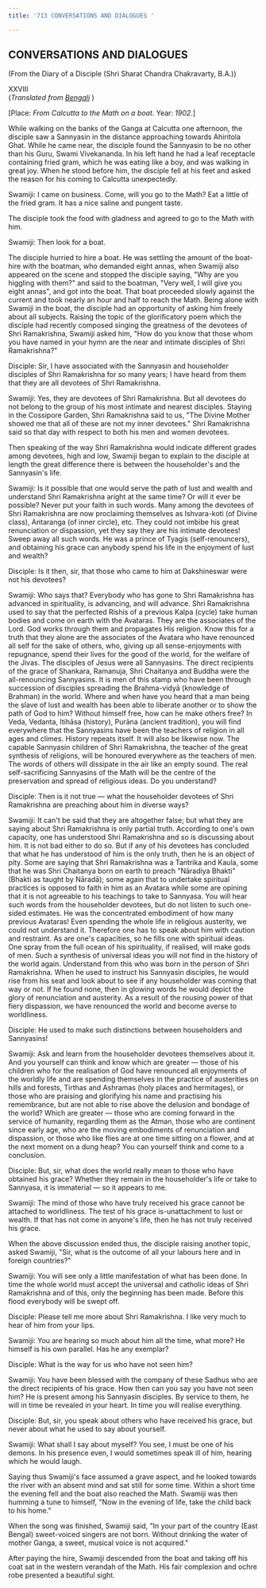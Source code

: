 ```yaml
---
title: '713 CONVERSATIONS AND DIALOGUES '

---
```

  

## CONVERSATIONS AND DIALOGUES

(From the Diary of a Disciple (Shri Sharat Chandra Chakravarty, B.A.))

XXVIII  
(*Translated from [Bengali](swami_shishya_45e7_28.pdf)* )

\[Place: *From Calcutta to the Math on a boat*. Year: *1902*.\]

While walking on the banks of the Ganga at Calcutta one afternoon, the
disciple saw a Sannyasin in the distance approaching towards Ahiritola
Ghat. While he came near, the disciple found the Sannyasin to be no
other than his Guru, Swami Vivekananda. In his left hand he had a leaf
receptacle containing fried gram, which he was eating like a boy, and
was walking in great joy. When he stood before him, the disciple fell at
his feet and asked the reason for his coming to Calcutta unexpectedly.

Swamiji: I came on business. Come, will you go to the Math? Eat a little
of the fried gram. It has a nice saline and pungent taste.

The disciple took the food with gladness and agreed to go to the Math
with him.

Swamiji: Then look for a boat.

The disciple hurried to hire a boat. He was settling the amount of the
boat-hire with the boatman, who demanded eight annas, when Swamiji also
appeared on the scene and stopped the disciple saying, "Why are you
higgling with them?" and said to the boatman, "Very well, I will give
you eight annas", and got into the boat. That boat proceeded slowly
against the current and took nearly an hour and half to reach the Math.
Being alone with Swamiji in the boat, the disciple had an opportunity of
asking him freely about all subjects. Raising the topic of the
glorificatory poem which the disciple had recently composed singing the
greatness of the devotees of Shri Ramakrishna, Swamiji asked him, "How
do you know that those whom you have named in your hymn are the near and
intimate disciples of Shri Ramakrishna?"

Disciple: Sir, I have associated with the Sannyasin and householder
disciples of Shri Ramakrishna for so many years; I have heard from them
that they are all devotees of Shri Ramakrishna.

Swamiji: Yes, they are devotees of Shri Ramakrishna. But all devotees do
not belong to the group of his most intimate and nearest disciples.
Staying in the Cossipore Garden, Shri Ramakrishna said to us, "The
Divine Mother showed me that all of these are not my inner devotees."
Shri Ramakrishna said so that day with respect to both his men and women
devotees.

Then speaking of the way Shri Ramakrishna would indicate different
grades among devotees, high and low, Swamiji began to explain to the
disciple at length the great difference there is between the
householder's and the Sannyasin's life.

Swamiji: Is it possible that one would serve the path of lust and wealth
and understand Shri Ramakrishna aright at the same time? Or will it ever
be possible? Never put your faith in such words. Many among the devotees
of Shri Ramakrishna are now proclaiming themselves as Ishvara-koti (of
Divine class), Antaranga (of inner circle), etc. They could not imbibe
his great renunciation or dispassion, yet they say they are his intimate
devotees! Sweep away all such words. He was a prince of Tyagis
(self-renouncers), and obtaining his grace can anybody spend his life in
the enjoyment of lust and wealth?

Disciple: Is it then, sir, that those who came to him at Dakshineswar
were not his devotees?

Swamiji: Who says that? Everybody who has gone to Shri Ramakrishna has
advanced in spirituality, is advancing, and will advance. Shri
Ramakrishna used to say that the perfected Rishis of a previous Kalpa
(cycle) take human bodies and come on earth with the Avataras. They are
the associates of the Lord. God works through them and propagates His
religion. Know this for a truth that they alone are the associates of
the Avatara who have renounced all self for the sake of others, who,
giving up all sense-enjoyments with repugnance, spend their lives for
the good of the world, for the welfare of the Jivas. The disciples of
Jesus were all Sannyasins. The direct recipients of the grace of
Shankara, Ramanuja, Shri Chaitanya and Buddha were the all-renouncing
Sannyasins. It is men of this stamp who have been through succession of
disciples spreading the Brahma-vidyā (knowledge of Brahman) in the
world. Where and when have you heard that a man being the slave of lust
and wealth has been able to liberate another or to show the path of God
to him? Without himself free, how can he make others free? In Veda,
Vedanta, Itihāsa (history), Purāna (ancient tradition), you will find
everywhere that the Sannyasins have been the teachers of religion in all
ages and climes. History repeats itself. It will also be likewise now.
The capable Sannyasin children of Shri Ramakrishna, the teacher of the
great synthesis of religions, will be honoured everywhere as the
teachers of men. The words of others will dissipate in the air like an
empty sound. The real self-sacrificing Sannyasins of the Math will be
the centre of the preservation and spread of religious ideas. Do you
understand?

Disciple: Then is it not true — what the householder devotees of Shri
Ramakrishna are preaching about him in diverse ways?

Swamiji: It can't be said that they are altogether false; but what they
are saying about Shri Ramakrishna is only partial truth. According to
one's own capacity, one has understood Shri Ramakrishna and so is
discussing about him. It is not bad either to do so. But if any of his
devotees has concluded that what he has understood of him is the only
truth, then he is an object of pity. Some are saying that Shri
Ramakrishna was a Tantrika and Kaula, some that he was Shri Chaitanya
born on earth to preach "Nāradiya Bhakti" (Bhakti as taught by Nāradā);
some again that to undertake spiritual practices is opposed to faith in
him as an Avatara while some are opining that it is not agreeable to his
teachings to take to Sannyasa. You will hear such words from the
householder devotees, but do not listen to such one-sided estimates. He
was the concentrated embodiment of how many previous Avataras! Even
spending the whole life in religious austerity, we could not understand
it. Therefore one has to speak about him with caution and restraint. As
are one's capacities, so he fills one with spiritual ideas. One spray
from the full ocean of his spirituality, if realised, will make gods of
men. Such a synthesis of universal ideas you will not find in the
history of the world again. Understand from this who was born in the
person of Shri Ramakrishna. When he used to instruct his Sannyasin
disciples, he would rise from his seat and look about to see if any
householder was coming that way or not. If he found none, then in
glowing words he would depict the glory of renunciation and austerity.
As a result of the rousing power of that fiery dispassion, we have
renounced the world and become averse to worldliness.

Disciple: He used to make such distinctions between householders and
Sannyasins!

Swamiji: Ask and learn from the householder devotees themselves about
it. And you yourself can think and know which are greater — those of his
children who for the realisation of God have renounced all enjoyments of
the worldly life and are spending themselves in the practice of
austerities on hills and forests, Tirthas and Ashramas (holy places and
hermitages), or those who are praising and glorifying his name and
practising his remembrance, but are not able to rise above the delusion
and bondage of the world? Which are greater — those who are coming
forward in the service of humanity, regarding them as the Atman, those
who are continent since early age, who are the moving embodiments of
renunciation and dispassion, or those who like flies are at one time
sitting on a flower, and at the next moment on a dung heap? You can
yourself think and come to a conclusion.

Disciple: But, sir, what does the world really mean to those who have
obtained his grace? Whether they remain in the householder's life or
take to Sannyasa, it is immaterial — so it appears to me.

Swamiji: The mind of those who have truly received his grace cannot be
attached to worldliness. The test of his grace is-unattachment to lust
or wealth. If that has not come in anyone's life, then he has not truly
received his grace.

When the above discussion ended thus, the disciple raising another
topic, asked Swamiji, "Sir, what is the outcome of all your labours here
and in foreign countries?"

Swamiji: You will see only a little manifestation of what has been done.
In time the whole world must accept the universal and catholic ideas of
Shri Ramakrishna and of this, only the beginning has been made. Before
this flood everybody will be swept off.

Disciple: Please tell me more about Shri Ramakrishna. I like very much
to hear of him from your lips.

Swamiji: You are hearing so much about him all the time, what more? He
himself is his own parallel. Has he any exemplar?

Disciple: What is the way for us who have not seen him?

Swamiji: You have been blessed with the company of these Sadhus who are
the direct recipients of his grace. How then can you say you have not
seen him? He is present among his Sannyasin disciples. By service to
them, he will in time be revealed in your heart. In time you will
realise everything.

Disciple: But, sir, you speak about others who have received his grace,
but never about what he used to say about yourself.

Swamiji: What shall I say about myself? You see, I must be one of his
demons. In his presence even, I would sometimes speak ill of him,
hearing which he would laugh.

Saying thus Swamiji's face assumed a grave aspect, and he looked towards
the river with an absent mind and sat still for some time. Within a
short time the evening fell and the boat also reached the Math. Swamiji
was then humming a tune to himself, "Now in the evening of life, take
the child back to his home."

When the song was finished, Swamiji said, "In your part of the country
(East Bengal) sweet-voiced singers are not born. Without drinking the
water of mother Ganga, a sweet, musical voice is not acquired."

After paying the hire, Swamiji descended from the boat and taking off
his coat sat in the western verandah of the Math. His fair complexion
and ochre robe presented a beautiful sight.